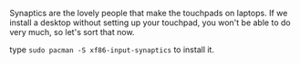 Synaptics are the lovely people that make the touchpads on laptops. If we install a desktop without setting up your touchpad, you won't be able to do very much, so let's sort that now.

type `sudo pacman -S xf86-input-synaptics` to install it.

